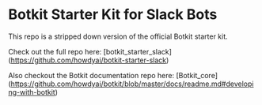 # Botkit Starter Kit for Slack Bots


This repo is a stripped down version of the official Botkit starter kit. 

Check out the full repo here: [botkit_starter_slack] (https://github.com/howdyai/botkit-starter-slack)

Also checkout the Botkit documentation repo here: [Botkit_core] (https://github.com/howdyai/botkit/blob/master/docs/readme.md#developing-with-botkit)

